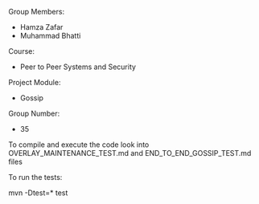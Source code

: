 Group Members:

- Hamza Zafar
- Muhammad Bhatti

Course:

- Peer to Peer Systems and Security 

Project Module:

- Gossip

Group Number:

- 35

To compile and execute the code look into OVERLAY_MAINTENANCE_TEST.md and END_TO_END_GOSSIP_TEST.md files

To run the tests:

mvn -Dtest=* test
